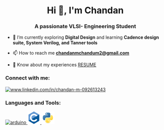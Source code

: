 <h1 align="center">Hi 👋, I'm Chandan</h1>
<h3 align="center">A passionate VLSI- Engineering Student</h3>

- 🌱 I’m currently exploring **Digital Design** and learning **Cadence design suite, System Verilog, and Tanner tools**

- 📫 How to reach me **chandanmchandum2@gmail.com**

- 📄 Know about my experiences [RESUME](https://drive.google.com/file/d/1JUmDYI7H3Mx8x2A2ydqGExlKhIxaD17w/view?usp=sharing)

<h3 align="left">Connect with me:</h3>
<p align="left">
<a href="https://linkedin.com/in/www.linkedin.com/in/chandan-m-092613243" target="blank"><img align="center" src="https://raw.githubusercontent.com/rahuldkjain/github-profile-readme-generator/master/src/images/icons/Social/linked-in-alt.svg" alt="www.linkedin.com/in/chandan-m-092613243" height="30" width="40" /></a>
</p>

<h3 align="left">Languages and Tools:</h3>
<p align="left"> <a href="https://www.arduino.cc/" target="_blank" rel="noreferrer"> <img src="https://cdn.worldvectorlogo.com/logos/arduino-1.svg" alt="arduino" width="40" height="40"/> </a> <a href="https://www.cprogramming.com/" target="_blank" rel="noreferrer"> <img src="https://raw.githubusercontent.com/devicons/devicon/master/icons/c/c-original.svg" alt="c" width="40" height="40"/> </a> <a href="https://www.python.org" target="_blank" rel="noreferrer"> <img src="https://raw.githubusercontent.com/devicons/devicon/master/icons/python/python-original.svg" alt="python" width="40" height="40"/> </a> </p>

